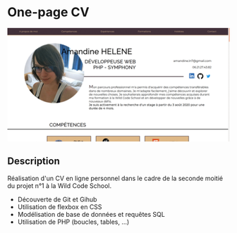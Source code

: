 # One-page CV
![](https://github.com/Heldeenn/CV-perso-V2/blob/master/CV.gif)

## Description
Réalisation d'un CV en ligne personnel dans le cadre de la seconde moitié du projet n°1 à la Wild Code School.

* Découverte de Git et Gihub
* Utilisation de flexbox en CSS
* Modélisation de base de données et requêtes SQL
* Utilisation de PHP (boucles, tables, ...)
